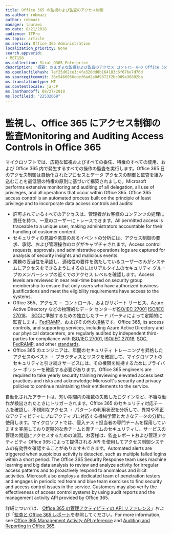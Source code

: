 ```yaml
---
title: Office 365 の監視および監査のアクセス制御
ms.author: robmazz
author: robmazz
manager: laurawi
ms.date: 8/21/2018
audience: ITPro
ms.topic: article
ms.service: Office 365 Administration
localization_priority: None
search.appverid:
- MET150
ms.collection: Strat_O365_Enterprise
description: '概要: さまざまな監視および監査のアクセス コントロールの Office 365 内で利用可能な概要です。'
ms.openlocfilehash: 7ef25d62ce3c4fa320dd0b164183c6f67be7d76d
ms.sourcegitcommit: 36c5466056cdef6ad2a8d9372f2bc009a30892bb
ms.translationtype: MT
ms.contentlocale: ja-JP
ms.lasthandoff: 08/27/2018
ms.locfileid: "22532669"
---
```

# <a name="monitoring-and-auditing-access-controls-in-office-365"></a><span data-ttu-id="a4c34-103">監視し、Office 365 にアクセス制御の監査</span><span class="sxs-lookup"><span data-stu-id="a4c34-103">Monitoring and Auditing Access Controls in Office 365</span></span>

<span data-ttu-id="a4c34-p101">マイクロソフトでは、広範な監視およびすべての委任、特権のすべての使用、および Office 365 内で発生するすべての操作の監査を実行します。Office 365 日のアクセス制御は自動化されたプロセスとデータ アクセスの制御と監査を組み込むことを最低限の特権の原則に基づいて構築されました。</span><span class="sxs-lookup"><span data-stu-id="a4c34-p101">Microsoft performs extensive monitoring and auditing of all delegation, all use of privileges, and all operations that occur within Office 365. Office 365 access control is an automated process built on the principle of least privilege and to incorporate data access controls and audits:</span></span>
- <span data-ttu-id="a4c34-106">許可されているすべてのアクセスは、管理者がお客様のコンテンツの処理に責任を持つ、一意のユーザーにトレースできます。</span><span class="sxs-lookup"><span data-stu-id="a4c34-106">All permitted access is traceable to a unique user, making administrators accountable for their handling of customer content.</span></span>
- <span data-ttu-id="a4c34-107">セキュリティの見識や悪意のあるイベントの分析には、アクセス制御の要求、承認、および管理操作のログがキャプチャされます。</span><span class="sxs-lookup"><span data-stu-id="a4c34-107">Access control requests, approvals, and administrative operations logs are captured for analysis of security insights and malicious events.</span></span>
- <span data-ttu-id="a4c34-108">業務の妥当性を承認し、適格性の要件を満たしているユーザーのみがシステムにアクセスをできるようにするのにはリアルタイムのセキュリティ グループのメンバーシップの近くでのアクセス レベルを確認します。</span><span class="sxs-lookup"><span data-stu-id="a4c34-108">Access levels are reviewed in near real-time based on security group membership to ensure that only users who have authorized business justifications and meet the eligibility requirements have access to the systems.</span></span>
- <span data-ttu-id="a4c34-109">Office 365、アクセス ・ コントロール、およびサポート サービス、Azure Active Directory などの物理的なデータ センターが[ISO/IEC 27001](https://www.microsoft.com/en-us/TrustCenter/Compliance/iso-iec-27001) [ISO/IEC 27018](https://www.microsoft.com/en-us/TrustCenter/Compliance/iso-iec-27018)、 [SOC](https://www.microsoft.com/en-us/TrustCenter/Compliance/SOC)に準拠するための独立したサード パーティによって定期的に監査します。[FedRAMP](https://www.microsoft.com/en-us/TrustCenter/Compliance/FedRAMP)、およびその他の[規格](https://www.microsoft.com/en-us/TrustCenter/Compliance?service=Office#Icons)です。</span><span class="sxs-lookup"><span data-stu-id="a4c34-109">Office 365, its access controls, and supporting services, including Azure Active Directory and our physical datacenters, are regularly audited by independent third-parties for compliance with [ISO/IEC 27001](https://www.microsoft.com/en-us/TrustCenter/Compliance/iso-iec-27001), [ISO/IEC 27018](https://www.microsoft.com/en-us/TrustCenter/Compliance/iso-iec-27018), [SOC](https://www.microsoft.com/en-us/TrustCenter/Compliance/SOC), [FedRAMP](https://www.microsoft.com/en-us/TrustCenter/Compliance/FedRAMP), and other [standards](https://www.microsoft.com/en-us/TrustCenter/Compliance?service=Office#Icons).</span></span>
- <span data-ttu-id="a4c34-110">Office 365 のエンジニアは、年間のセキュリティ トレーニングを昇格したアクセスのベスト ・ プラクティスとリスクを確認して、マイクロソフトのセキュリティと引き続きサービスには、その権限を維持するためにプライバシー ポリシーを確認する必要があります。</span><span class="sxs-lookup"><span data-stu-id="a4c34-110">Office 365 engineers are required to take yearly security training reviewing elevated access best practices and risks and acknowledge Microsoft's security and privacy policies to continue maintaining their entitlements to the service.</span></span>

<span data-ttu-id="a4c34-p102">自動化されたアラートは、短い期間内の複数の失敗したログインなど、不審な動作が検出されたときにトリガーされます。Office 365 のセキュリティ対応チームを確認し、不規則なアクセス ・ パターンの利用状況を分析して、異常や不正なアクティビティにプロアクティブに対応する機械学習と大きなデータの分析に使用します。マイクロソフトでは、侵入テスト担当者の専門チームを採用していますを実施しており定期的な赤チームと青チームのセキュリティし、サービスの管理の問題にアクセスするための演習。お客様は、監査レポートおよび管理アクティビティ Office 365 によって提供される API を使用してアクセス制御システムの有効性を確認することがありますもできます。</span><span class="sxs-lookup"><span data-stu-id="a4c34-p102">Automated alerts are triggered when suspicious activity is detected, such as multiple failed logins within a short period. The Office 365 Security Response team uses machine learning and big data analysis to review and analyze activity for irregular access patterns and to proactively respond to anomalous and illicit activities. Microsoft also employs a dedicated team of penetration testers and engages in periodic red team and blue team exercises to find security and access control issues in the service. Customers may also verify the effectiveness of access control systems by using audit reports and the management activity API provided by Office 365.</span></span> 

<span data-ttu-id="a4c34-115">詳細については、 [Office 365 の管理アクティビティの API リファレンス](https://msdn.microsoft.com/en-us/library/office/mt227394.aspx)」および「[監査と Office 365 レポート](office-365-auditing-and-reporting-overview.md)を参照してください。</span><span class="sxs-lookup"><span data-stu-id="a4c34-115">For more information, see [Office 365 Management Activity API reference](https://msdn.microsoft.com/en-us/library/office/mt227394.aspx) and [Auditing and Reporting in Office 365](office-365-auditing-and-reporting-overview.md).</span></span>
